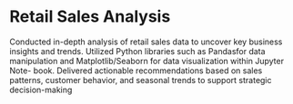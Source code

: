 # Retail Sales Analysis

 Conducted in-depth analysis of retail sales data to uncover key business insights and trends. Utilized Python
libraries such as Pandasfor data manipulation and Matplotlib/Seaborn for data visualization within Jupyter Note-
book. Delivered actionable recommendations based on sales patterns, customer behavior, and seasonal trends to
support strategic decision-making
